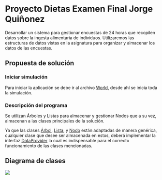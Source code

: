 # Proyecto Dietas Examen Final Jorge Quiñonez

Desarrollar un sistema para gestionar encuestas de 24 horas que recopilen datos sobre la ingesta alimentaria de individuos. Utilizaremos las estructuras de datos vistas en la asignatura para organizar y almacenar los datos de las encuestas.

## Propuesta de solución

### Iniciar simulación
Para iniciar la aplicación se debe ir al archivo [World](./World.java), desde ahí se inicia toda la simulación.

### Descripción del programa
Se utilizan Árboles y Listas para almacenar y gestionar Nodos que a su vez, almacenan a las clases principales de la solución.

Ya que las clases [Árbol](./Tree.java), [Lista](./List.java), y [Nodo](./Node.java) están adaptadas de manera genérica, cualquier clase que desee ser almacenada en estos, deberá implementar la interfaz [DataProvider](./DataProvider.java) la cual es indispensable para el correcto funcionamiento de las clases mencionadas.

## Diagrama de clases

![](./modeloDeDominio/diagramaDeClases.svg)